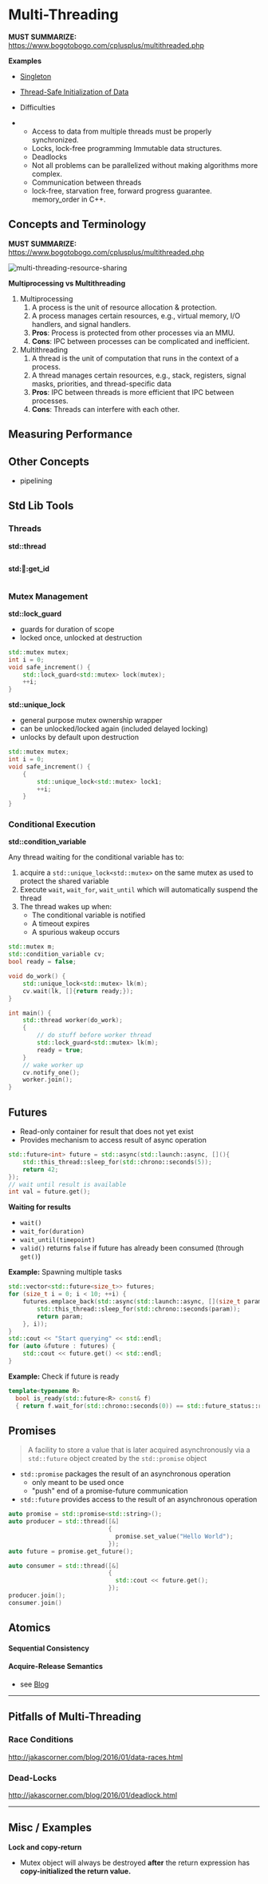 # Multi-Threading



**MUST SUMMARIZE:** https://www.bogotobogo.com/cplusplus/multithreaded.php











**Examples**

- [Singleton](http://www.modernescpp.com/index.php/thread-safe-initialization-of-a-singleton)

- [Thread-Safe Initialization of Data](http://www.modernescpp.com/index.php/thread-safe-initialization-of-data)

- Difficulties

- - Access to data from multiple threads must be properly synchronized.
  - Locks, lock-free programming Immutable data structures.
  - Deadlocks
  - Not all problems can be parallelized without making algorithms more complex.
  - Communication between threads
  - lock-free, starvation free, forward progress guarantee. memory_order in C++.









## Concepts and Terminology

**MUST SUMMARIZE:** https://www.bogotobogo.com/cplusplus/multithreaded.php



![multi-threading-resource-sharing](img/multi-threading-resource-sharing.png)



**Multiprocessing vs Multithreading**

1. Multiprocessing
   1. A process is the unit of resource allocation & protection.
   2. A process manages certain resources, e.g., virtual memory, I/O handlers, and signal handlers.
   3. **Pros**: Process is protected from other processes via an MMU.
   4. **Cons**: IPC between processes can be complicated and inefficient.
2. Multithreading
   1. A thread is the unit of computation that runs in the context of a process.
   2. A thread manages certain resources, e.g., stack, registers, signal masks, priorities, and thread-specific data
   3. **Pros**: IPC between threads is more efficient that IPC between processes.
   4. **Cons**: Threads can interfere with each other.





## Measuring Performance







## Other Concepts

- pipelining



## Std Lib Tools

### Threads

**std::thread**

```cpp

```

**std::thread::get_id**

```cpp

```



### Mutex Management

**std::lock_guard**

- guards for duration of scope
- locked once, unlocked at destruction

```cpp
std::mutex mutex;
int i = 0;
void safe_increment() {
    std::lock_guard<std::mutex> lock(mutex);
    ++i;
}
```

**std::unique_lock**

- general purpose mutex ownership wrapper
- can be unlocked/locked again (included delayed locking)
- unlocks by default upon destruction

```cpp
std::mutex mutex;
int i = 0;
void safe_increment() {
    {
        std::unique_lock<std::mutex> lock1;
        ++i;
    }
}
```



### Conditional Execution

**std::condition_variable**

Any thread waiting for the conditional variable has to:

1. acquire a `std::unique_lock<std::mutex>` on the same mutex as used to protect the shared variable
2. Execute `wait`, `wait_for`, `wait_until` which will automatically suspend the thread
3. The thread wakes up when:
   - The conditional variable is notified
   - A timeout expires
   - A spurious wakeup occurs

```cpp
std::mutex m;
std::condition_variable cv;
bool ready = false;

void do_work() {
    std::unique_lock<std::mutex> lk(m);
    cv.wait(lk, []{return ready;});
}

int main() {
    std::thread worker(do_work);
    {
        // do stuff before worker thread
        std::lock_guard<std::mutex> lk(m);
        ready = true;
    }
    // wake worker up
    cv.notify_one();
    worker.join();
}
```



## Futures

- Read-only container for result that does not yet exist
- Provides mechanism to access result of async operation



```cpp
std::future<int> future = std::async(std::launch::async, [](){
    std::this_thread::sleep_for(std::chrono::seconds(5));
    return 42;
});
// wait until result is available
int val = future.get();
```



**Waiting for results**

- `wait()`
- `wait_for(duration)`
- `wait_until(timepoint)`
- `valid()` returns `false` if future has already been consumed (through `get()`)



**Example:** Spawning multiple tasks

```cpp
std::vector<std::future<size_t>> futures;
for (size_t i = 0; i < 10; ++i) {
    futures.emplace_back(std::async(std::launch::async, [](size_t param){
        std::this_thread::sleep_for(std::chrono::seconds(param));
        return param;
    }, i));
}
std::cout << "Start querying" << std::endl;
for (auto &future : futures) {
    std::cout << future.get() << std::endl;
}
```



**Example:** Check if future is ready

```cpp
template<typename R>
  bool is_ready(std::future<R> const& f)
  { return f.wait_for(std::chrono::seconds(0)) == std::future_status::ready; }
```



## Promises

> A facility to store a value that is later acquired asynchronously via a `std::future` object created by the `std::promise` object

- `std::promise` packages the result of an asynchronous operation
  - only meant to be used once
  - "push" end of a promise-future communication
- `std::future` provides access to the result of an asynchronous operation



```cpp
auto promise = std::promise<std::string>();
auto producer = std::thread([&]
                            {
                              promise.set_value("Hello World");
                            });
auto future = promise.get_future();

auto consumer = std::thread([&]
                            {
                              std::cout << future.get();
                            });
producer.join();
consumer.join()
```











## Atomics



#### Sequential Consistency



#### Acquire-Release Semantics



- see [Blog](http://www.modernescpp.com/index.php/acquire-release-semantic)



----------------

## Pitfalls of Multi-Threading

### Race Conditions

http://jakascorner.com/blog/2016/01/data-races.html



### Dead-Locks

http://jakascorner.com/blog/2016/01/deadlock.html





-----------------



## Misc / Examples





**Lock and copy-return**

- Mutex object will always be destroyed **after** the return expression has **copy-initialized the return value.**





